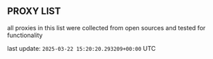 ## PROXY LIST

all proxies in this list were collected from open sources and tested for functionality

last update: `2025-03-22 15:20:20.293209+00:00` UTC